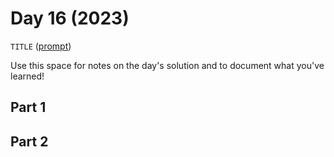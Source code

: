 # Day 16 (2023)

`TITLE` ([prompt](https://adventofcode.com/2023/day/16))

Use this space for notes on the day's solution and to document what you've learned!

## Part 1

## Part 2

